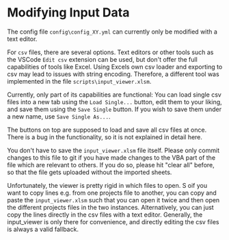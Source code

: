 # Modifying Input Data

The config file `config\config_XY.yml` can currently only be modified with a text editor.

For `csv` files, there are several options. Text editors or other tools such as the VSCode `Edit csv` extension can be used, but don't offer the full capabilities of tools like Excel. Using Excels own csv loader and exporting to csv may lead to issues with string encoding. Therefore, a different tool was implemented in the file `scripts\input_viewer.xlsm`.

Currently, only part of its capabilities are functional: You can load single csv files into a new tab using the `Load Single...` button, edit them to your liking, and save them using the `Save Single` button. If you wish to save them under a new name, use `Save Single As...`.

The buttons on top are supposed to load and save all csv files at once. There is a bug in the functionality, so it is not explained in detail here.

<!-- It loads all the different `.csv` files needed for a cacoca run: The `config\projects_XY.csv`, the tech data located in `data\tech` and the scenario dat located in `data/scenarios` (loading `yml` files is not yet implemented). Select the paths for them (in the `cacoca_data` repo! The `cacoca` one only contains non-functional open-source data!) and hit `Load all`. You can now modify the data sheets. There should be drop down menus wherever you can select scenarios or technologies. After modification you can simply hit `Save all` and check your changes via `git diff HEAD`. If you wish, you can change the paths in the `Loader` sheets before hitting `Save all` to save the changes in a different place. Make sure to actually create these directories before you try to save files in them. And you have to adapt the according paths in the `config.yml`. -->

You don't have to save the `input_viewer.xlsm` file itself. Please only commit changes to this file to git if you have made changes to the VBA part of the file which are relevant to others. If you do so, please hit "clear all" before, so that the file gets uploaded without the imported sheets.

Unfortunately, the viewer is pretty rigid in which files to open. S oif you want to copy lines e.g. from one projects file to another, you can copy and paste the `input_viewer.xlsm` such that you can open it twice and then open the different projects files in the two instances. Alternatively, you can just copy the lines directly in the csv files with a text editor. Generally, the input_viewer is only there for convenience, and directly editing the csv files is always a valid fallback.

